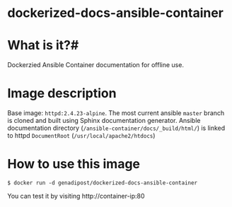 # dockerized-docs-ansible-container

# What is it?#
Dockerzied Ansible Container documentation for offline use.

# Image description #
Base image: `httpd:2.4.23-alpine`.
The most current ansible `master` branch is cloned and built using Sphinx documentation generator.
Ansible documentation directory (`/ansible-container/docs/_build/html/`) is linked to httpd `DocumentRoot` (`/usr/local/apache2/htdocs`)  

# How to use this image #

```console
$ docker run -d genadipost/dockerized-docs-ansible-container

```

You can test it by visiting http://container-ip:80
